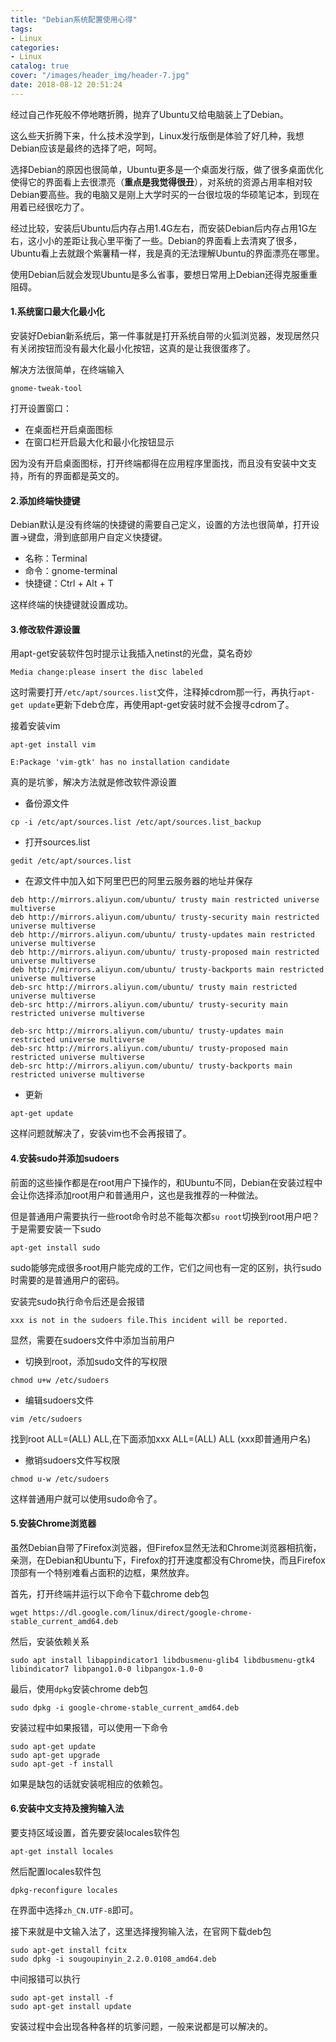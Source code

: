```yaml
---
title: "Debian系统配置使用心得"
tags:
- Linux
categories:
- Linux
catalog: true
cover: "/images/header_img/header-7.jpg"
date: 2018-08-12 20:51:24
---
```


经过自己作死般不停地瞎折腾，抛弃了Ubuntu又给电脑装上了Debian。

这么些天折腾下来，什么技术没学到，Linux发行版倒是体验了好几种，我想Debian应该是最终的选择了吧，呵呵。

选择Debian的原因也很简单，Ubuntu更多是一个桌面发行版，做了很多桌面优化使得它的界面看上去很漂亮（**重点是我觉得很丑**），对系统的资源占用率相对较Debian要高些。我的电脑又是刚上大学时买的一台很垃圾的华硕笔记本，到现在用着已经很吃力了。

经过比较，安装后Ubuntu后内存占用1.4G左右，而安装Debian后内存占用1G左右，这小小的差距让我心里平衡了一些。Debian的界面看上去清爽了很多，Ubuntu看上去就跟个紫薯精一样，我是真的无法理解Ubuntu的界面漂亮在哪里。

使用Debian后就会发现Ubuntu是多么省事，要想日常用上Debian还得克服重重阻碍。

#### 1.系统窗口最大化最小化

安装好Debian新系统后，第一件事就是打开系统自带的火狐浏览器，发现居然只有关闭按钮而没有最大化最小化按钮，这真的是让我很蛋疼了。

解决方法很简单，在终端输入

```shell
gnome-tweak-tool
```

打开设置窗口：

- 在桌面栏开启桌面图标
- 在窗口栏开启最大化和最小化按钮显示

因为没有开启桌面图标，打开终端都得在应用程序里面找，而且没有安装中文支持，所有的界面都是英文的。

#### 2.添加终端快捷键

Debian默认是没有终端的快捷键的需要自己定义，设置的方法也很简单，打开设置->键盘，滑到底部用户自定义快捷键。

- 名称：Terminal
- 命令：gnome-terminal
- 快捷键：Ctrl + Alt + T

这样终端的快捷键就设置成功。

#### 3.修改软件源设置

用apt-get安装软件包时提示让我插入netinst的光盘，莫名奇妙

```
Media change:please insert the disc labeled
```

这时需要打开`/etc/apt/sources.list`文件，注释掉cdrom那一行，再执行`apt-get update`更新下deb仓库，再使用apt-get安装时就不会搜寻cdrom了。

接着安装vim

```
apt-get install vim

E:Package 'vim-gtk' has no installation candidate
```

真的是坑爹，解决方法就是修改软件源设置

- 备份源文件

```
cp -i /etc/apt/sources.list /etc/apt/sources.list_backup
```

- 打开sources.list

```shell
gedit /etc/apt/sources.list
```

- 在源文件中加入如下阿里巴巴的阿里云服务器的地址并保存

```
deb http://mirrors.aliyun.com/ubuntu/ trusty main restricted universe multiverse
deb http://mirrors.aliyun.com/ubuntu/ trusty-security main restricted universe multiverse
deb http://mirrors.aliyun.com/ubuntu/ trusty-updates main restricted universe multiverse
deb http://mirrors.aliyun.com/ubuntu/ trusty-proposed main restricted universe multiverse
deb http://mirrors.aliyun.com/ubuntu/ trusty-backports main restricted universe multiverse
deb-src http://mirrors.aliyun.com/ubuntu/ trusty main restricted universe multiverse
deb-src http://mirrors.aliyun.com/ubuntu/ trusty-security main restricted universe multiverse

deb-src http://mirrors.aliyun.com/ubuntu/ trusty-updates main restricted universe multiverse
deb-src http://mirrors.aliyun.com/ubuntu/ trusty-proposed main restricted universe multiverse
deb-src http://mirrors.aliyun.com/ubuntu/ trusty-backports main restricted universe multiverse
```

- 更新

```shell
apt-get update
```

这样问题就解决了，安装vim也不会再报错了。

#### 4.安装sudo并添加sudoers

前面的这些操作都是在root用户下操作的，和Ubuntu不同，Debian在安装过程中会让你选择添加root用户和普通用户，这也是我推荐的一种做法。

但是普通用户需要执行一些root命令时总不能每次都`su root`切换到root用户吧？于是需要安装一下sudo

```shell
apt-get install sudo
```

sudo能够完成很多root用户能完成的工作，它们之间也有一定的区别，执行sudo时需要的是普通用户的密码。

安装完sudo执行命令后还是会报错

```
xxx is not in the sudoers file.This incident will be reported.
```

显然，需要在sudoers文件中添加当前用户

- 切换到root，添加sudo文件的写权限

```shell
chmod u+w /etc/sudoers
```

- 编辑sudoers文件

```shell
vim /etc/sudoers
```

找到root ALL=(ALL) ALL,在下面添加xxx ALL=(ALL) ALL (xxx即普通用户名)

- 撤销sudoers文件写权限

```shell
chmod u-w /etc/sudoers
```

这样普通用户就可以使用sudo命令了。

#### 5.安装Chrome浏览器

虽然Debian自带了Firefox浏览器，但Firefox显然无法和Chrome浏览器相抗衡，亲测，在Debian和Ubuntu下，Firefox的打开速度都没有Chrome快，而且Firefox顶部有一个特别难看占面积的边框，果然放弃。

首先，打开终端并运行以下命令下载chrome deb包

```shell
wget https://dl.google.com/linux/direct/google-chrome-stable_current_amd64.deb
```

然后，安装依赖关系

```shell
sudo apt install libappindicator1 libdbusmenu-glib4 libdbusmenu-gtk4 libindicator7 libpango1.0-0 libpangox-1.0-0
```

最后，使用`dpkg`安装chrome deb包

```shell
sudo dpkg -i google-chrome-stable_current_amd64.deb
```

安装过程中如果报错，可以使用一下命令

```shell
sudo apt-get update
sudo apt-get upgrade
sudo apt-get -f install
```

如果是缺包的话就安装呢相应的依赖包。

#### 6.安装中文支持及搜狗输入法

要支持区域设置，首先要安装locales软件包

```shell
apt-get install locales
```

然后配置locales软件包

```
dpkg-reconfigure locales
```

在界面中选择`zh_CN.UTF-8`即可。

接下来就是中文输入法了，这里选择搜狗输入法，在官网下载deb包

```shell
sudo apt-get install fcitx
sudo dpkg -i sougoupinyin_2.2.0.0108_amd64.deb
```

中间报错可以执行

```shell
sudo apt-get install -f
sudo apt-get install update
```

安装过程中会出现各种各样的坑爹问题，一般来说都是可以解决的。



